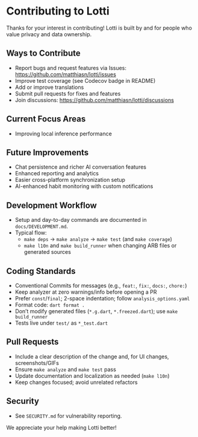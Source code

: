 # Contributing to Lotti

Thanks for your interest in contributing! Lotti is built by and for people who value privacy and data ownership.

## Ways to Contribute
- Report bugs and request features via Issues: https://github.com/matthiasn/lotti/issues
- Improve test coverage (see Codecov badge in README)
- Add or improve translations
- Submit pull requests for fixes and features
- Join discussions: https://github.com/matthiasn/lotti/discussions

## Current Focus Areas
- Improving local inference performance

## Future Improvements
- Chat persistence and richer AI conversation features
- Enhanced reporting and analytics
- Easier cross-platform synchronization setup
- AI-enhanced habit monitoring with custom notifications

## Development Workflow
- Setup and day-to-day commands are documented in `docs/DEVELOPMENT.md`.
- Typical flow:
  - `make deps` → `make analyze` → `make test` (and `make coverage`)
  - `make l10n` and `make build_runner` when changing ARB files or generated sources

## Coding Standards
- Conventional Commits for messages (e.g., `feat:`, `fix:`, `docs:`, `chore:`)
- Keep analyzer at zero warnings/info before opening a PR
- Prefer `const`/`final`; 2-space indentation; follow `analysis_options.yaml`
- Format code: `dart format .`
- Don’t modify generated files (`*.g.dart`, `*.freezed.dart`); use `make build_runner`
- Tests live under `test/` as `*_test.dart`

## Pull Requests
- Include a clear description of the change and, for UI changes, screenshots/GIFs
- Ensure `make analyze` and `make test` pass
- Update documentation and localization as needed (`make l10n`)
- Keep changes focused; avoid unrelated refactors

## Security
- See `SECURITY.md` for vulnerability reporting.

We appreciate your help making Lotti better!
